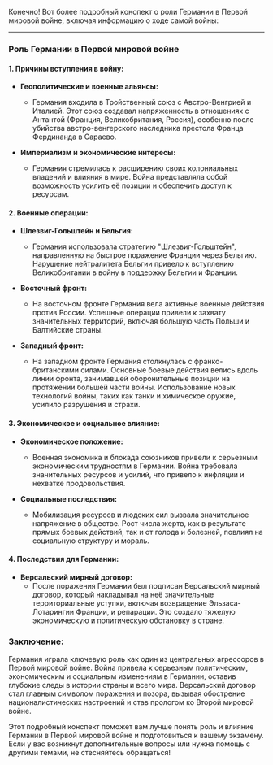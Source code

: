 Конечно! Вот более подробный конспект о роли Германии в Первой мировой войне, включая информацию о ходе самой войны:

---

### Роль Германии в Первой мировой войне

#### 1. Причины вступления в войну:

- **Геополитические и военные альянсы:**
  - Германия входила в Тройственный союз с Австро-Венгрией и Италией. Этот союз создавал напряженность в отношениях с Антантой (Франция, Великобритания, Россия), особенно после убийства австро-венгерского наследника престола Франца Фердинанда в Сараево.

- **Империализм и экономические интересы:**
  - Германия стремилась к расширению своих колониальных владений и влияния в мире. Война представляла собой возможность усилить её позиции и обеспечить доступ к ресурсам.

#### 2. Военные операции:

- **Шлезвиг-Гольштейн и Бельгия:**
  - Германия использовала стратегию "Шлезвиг-Гольштейн", направленную на быстрое поражение Франции через Бельгию. Нарушение нейтралитета Бельгии привело к вступлению Великобритании в войну в поддержку Бельгии и Франции.

- **Восточный фронт:**
  - На восточном фронте Германия вела активные военные действия против России. Успешные операции привели к захвату значительных территорий, включая большую часть Польши и Балтийские страны.

- **Западный фронт:**
  - На западном фронте Германия столкнулась с франко-британскими силами. Основные боевые действия велись вдоль линии фронта, занимавшей оборонительные позиции на протяжении большей части войны. Использование новых технологий войны, таких как танки и химическое оружие, усилило разрушения и страхи.

#### 3. Экономическое и социальное влияние:

- **Экономическое положение:**
  - Военная экономика и блокада союзников привели к серьезным экономическим трудностям в Германии. Война требовала значительных ресурсов и усилий, что привело к инфляции и нехватке продовольствия.

- **Социальные последствия:**
  - Мобилизация ресурсов и людских сил вызвала значительное напряжение в обществе. Рост числа жертв, как в результате прямых боевых действий, так и от голода и болезней, повлиял на социальную структуру и мораль.

#### 4. Последствия для Германии:

- **Версальский мирный договор:**
  - После поражения Германии был подписан Версальский мирный договор, который накладывал на неё значительные территориальные уступки, включая возвращение Эльзаса-Лотарингии Франции, и репарации. Это создало тяжелую экономическую и политическую обстановку в стране.

### Заключение:

Германия играла ключевую роль как один из центральных агрессоров в Первой мировой войне. Война привела к серьезным политическим, экономическим и социальным изменениям в Германии, оставив глубокие следы в истории страны и всего мира. Версальский договор стал главным символом поражения и позора, вызывая обострение националистических настроений и став прологом ко Второй мировой войне.

Этот подробный конспект поможет вам лучше понять роль и влияние Германии в Первой мировой войне и подготовиться к вашему экзамену. Если у вас возникнут дополнительные вопросы или нужна помощь с другими темами, не стесняйтесь обращаться!